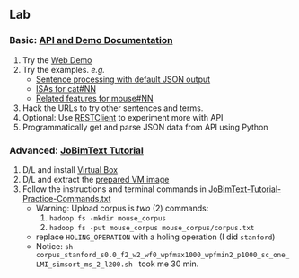 Lab
--------

### Basic: [API and Demo Documentation](http://maggie.lt.informatik.tu-darmstadt.de/jobimtext/jobimviz-web-demo/api-and-demo-documentation/)  
1. Try the [Web Demo](http://maggie.lt.informatik.tu-darmstadt.de:10080/jobim/)
2. Try the examples. _e.g._
	- [Sentence processing with default JSON output](http://maggie.lt.informatik.tu-darmstadt.de:10080/jobim/ws/holing?s=The%20cat%20chases%20mice)
	- [ISAs for cat#NN](http://maggie.lt.informatik.tu-darmstadt.de:10080/jobim/ws/api/stanford/jo/isas/cat%23NN?format=rdf)
	- [Related features for mouse#NN](http://maggie.lt.informatik.tu-darmstadt.de:10080/jobim/ws/api/stanford/jo/bim/score/mouse%23NN?format=tsv)
3. Hack the URLs to try other sentences and terms.
4. Optional: Use [RESTClient](http://restclient.net/) to experiment more with API
5. Programmatically get and parse JSON data from API using Python 

### Advanced: [JoBimText Tutorial](https://sites.google.com/site/jobimtexttutorial/resources)  
1. D/L and install [Virtual Box](https://www.virtualbox.org/wiki/Downloads)
2. D/L and extract the [prepared VM image](https://sourceforge.net/projects/jobimtextgpl.jobimtext.p/files/hadoop-VM/)
3. Follow the instructions and terminal commands in [JoBimText-Tutorial-Practice-Commands.txt](http://maggie.lt.informatik.tu-darmstadt.de/jobimtext/wordpress/wp-content/uploads/2014/04/JoBimText-Tutorial-Practice-Commands.txt)
	- Warning: Upload corpus is _two_ (2) commands:
		1. `hadoop fs -mkdir mouse_corpus`
		2. `hadoop fs -put mouse_corpus mouse_corpus/corpus.txt`
	- replace `HOLING_OPERATION` with a holing operation (I did `stanford`)
	- Notice: `sh corpus_stanford_s0.0_f2_w2_wf0_wpfmax1000_wpfmin2_p1000_sc_one_LMI_simsort_ms_2_l200.sh ` took me 30 min.
